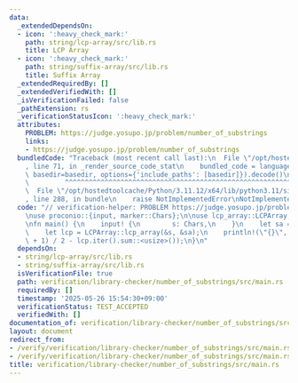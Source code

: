```yaml
---
data:
  _extendedDependsOn:
  - icon: ':heavy_check_mark:'
    path: string/lcp-array/src/lib.rs
    title: LCP Array
  - icon: ':heavy_check_mark:'
    path: string/suffix-array/src/lib.rs
    title: Suffix Array
  _extendedRequiredBy: []
  _extendedVerifiedWith: []
  _isVerificationFailed: false
  _pathExtension: rs
  _verificationStatusIcon: ':heavy_check_mark:'
  attributes:
    PROBLEM: https://judge.yosupo.jp/problem/number_of_substrings
    links:
    - https://judge.yosupo.jp/problem/number_of_substrings
  bundledCode: "Traceback (most recent call last):\n  File \"/opt/hostedtoolcache/Python/3.11.12/x64/lib/python3.11/site-packages/onlinejudge_verify/documentation/build.py\"\
    , line 71, in _render_source_code_stat\n    bundled_code = language.bundle(stat.path,\
    \ basedir=basedir, options={'include_paths': [basedir]}).decode()\n          \
    \         ^^^^^^^^^^^^^^^^^^^^^^^^^^^^^^^^^^^^^^^^^^^^^^^^^^^^^^^^^^^^^^^^^^^^^^^^^^^^^^^^^\n\
    \  File \"/opt/hostedtoolcache/Python/3.11.12/x64/lib/python3.11/site-packages/onlinejudge_verify/languages/rust.py\"\
    , line 288, in bundle\n    raise NotImplementedError\nNotImplementedError\n"
  code: "// verification-helper: PROBLEM https://judge.yosupo.jp/problem/number_of_substrings\n\
    \nuse proconio::{input, marker::Chars};\n\nuse lcp_array::LCPArray;\nuse suffix_array::SuffixArray;\n\
    \nfn main() {\n    input! {\n        s: Chars,\n    }\n    let sa = SuffixArray::suffix_array(&s);\n\
    \    let lcp = LCPArray::lcp_array(&s, &sa);\n    println!(\"{}\", s.len() * (s.len()\
    \ + 1) / 2 - lcp.iter().sum::<usize>());\n}\n"
  dependsOn:
  - string/lcp-array/src/lib.rs
  - string/suffix-array/src/lib.rs
  isVerificationFile: true
  path: verification/library-checker/number_of_substrings/src/main.rs
  requiredBy: []
  timestamp: '2025-05-26 15:54:30+09:00'
  verificationStatus: TEST_ACCEPTED
  verifiedWith: []
documentation_of: verification/library-checker/number_of_substrings/src/main.rs
layout: document
redirect_from:
- /verify/verification/library-checker/number_of_substrings/src/main.rs
- /verify/verification/library-checker/number_of_substrings/src/main.rs.html
title: verification/library-checker/number_of_substrings/src/main.rs
---
```

